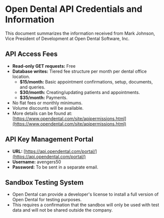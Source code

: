 # Open Dental API Credentials and Information

This document summarizes the information received from Mark Johnson, Vice President of Development at Open Dental Software, Inc.

## API Access Fees

- **Read-only GET requests:** Free
- **Database writes:** Tiered fee structure per month per dental office location.
  - **$15/month:** Basic appointment confirmations, setup, documents, and queries.
  - **$30/month:** Creating/updating patients and appointments.
  - **$35/month:** Payments.
- No flat fees or monthly minimums.
- Volume discounts will be available.
- More details can be found at: [https://www.opendental.com/site/apipermissions.html](https://www.opendental.com/site/apipermissions.html)

## API Key Management Portal

- **URL:** [https://api.opendental.com/portal/](https://api.opendental.com/portal/)
- **Username:** avengers50
- **Password:** To be sent in a separate email.

## Sandbox Testing System

- Open Dental can provide a developer's license to install a full version of Open Dental for testing purposes.
- This requires a confirmation that the sandbox will only be used with test data and will not be shared outside the company.

